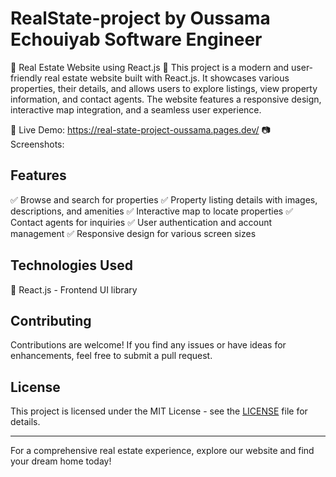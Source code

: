 # RealState-project   by Oussama Echouiyab Software Engineer 
🏡 Real Estate Website using React.js 🏡
This project is a modern and user-friendly real estate website built with React.js. It showcases various properties, their details, and allows users to explore listings, view property information, and contact agents. The website features a responsive design, interactive map integration, and a seamless user experience.

🔗 Live Demo: https://real-state-project-oussama.pages.dev/
📷 Screenshots: 

## Features

✅ Browse and search for properties
✅ Property listing details with images, descriptions, and amenities
✅ Interactive map to locate properties
✅ Contact agents for inquiries
✅ User authentication and account management
✅ Responsive design for various screen sizes

## Technologies Used

🔹 React.js - Frontend UI library

## Contributing

Contributions are welcome! If you find any issues or have ideas for enhancements, feel free to submit a pull request.

## License

This project is licensed under the MIT License - see the [LICENSE](LICENSE) file for details.

---

For a comprehensive real estate experience, explore our website and find your dream home today!
